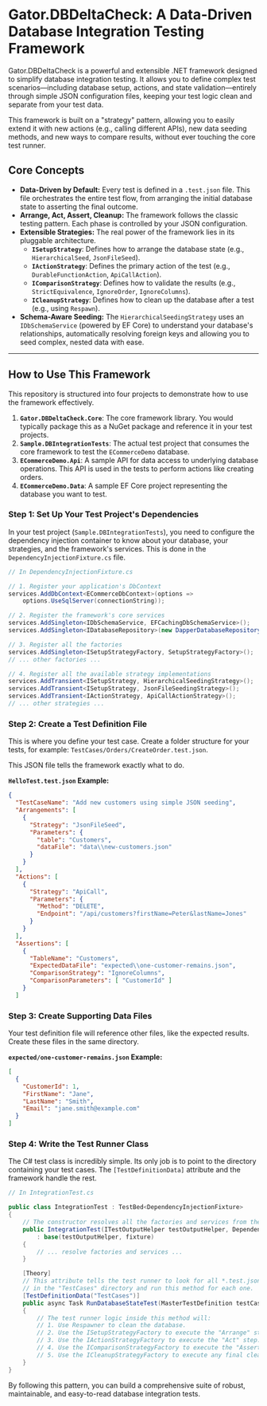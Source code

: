 # Gator.DBDeltaCheck: A Data-Driven Database Integration Testing Framework

Gator.DBDeltaCheck is a powerful and extensible .NET framework designed to simplify database integration testing. It allows you to define complex test scenarios—including database setup, actions, and state validation—entirely through simple JSON configuration files, keeping your test logic clean and separate from your test data.

This framework is built on a "strategy" pattern, allowing you to easily extend it with new actions (e.g., calling different APIs), new data seeding methods, and new ways to compare results, without ever touching the core test runner.

## Core Concepts

- **Data-Driven by Default:** Every test is defined in a `.test.json` file. This file orchestrates the entire test flow, from arranging the initial database state to asserting the final outcome.
- **Arrange, Act, Assert, Cleanup:** The framework follows the classic testing pattern. Each phase is controlled by your JSON configuration.
- **Extensible Strategies:** The real power of the framework lies in its pluggable architecture.
  - **`ISetupStrategy`**: Defines how to arrange the database state (e.g., `HierarchicalSeed`, `JsonFileSeed`).
  - **`IActionStrategy`**: Defines the primary action of the test (e.g., `DurableFunctionAction`, `ApiCallAction`).
  - **`IComparisonStrategy`**: Defines how to validate the results (e.g., `StrictEquivalence`, `IgnoreOrder`, `IgnoreColumns`).
  - **`ICleanupStrategy`**: Defines how to clean up the database after a test (e.g., using `Respawn`).
- **Schema-Aware Seeding:** The `HierarchicalSeedingStrategy` uses an `IDbSchemaService` (powered by EF Core) to understand your database's relationships, automatically resolving foreign keys and allowing you to seed complex, nested data with ease.

---

## How to Use This Framework

This repository is structured into four projects to demonstrate how to use the framework effectively.

1.  **`Gator.DBDeltaCheck.Core`**: The core framework library. You would typically package this as a NuGet package and reference it in your test projects.
2.  **`Sample.DBIntegrationTests`**: The actual test project that consumes the core framework to test the `ECommerceDemo` database.
3.  **`ECommerceDemo.Api`**: A sample API for data access to underlying database operations. This API is used in the tests to perform actions like creating orders.
4.  **`ECommerceDemo.Data`**: A sample EF Core project representing the database you want to test.

### Step 1: Set Up Your Test Project's Dependencies

In your test project (`Sample.DBIntegrationTests`), you need to configure the dependency injection container to know about your database, your strategies, and the framework's services. This is done in the `DependencyInjectionFixture.cs` file.

```csharp
// In DependencyInjectionFixture.cs

// 1. Register your application's DbContext
services.AddDbContext<ECommerceDbContext>(options =>
    options.UseSqlServer(connectionString));

// 2. Register the framework's core services
services.AddSingleton<IDbSchemaService, EFCachingDbSchemaService>();
services.AddSingleton<IDatabaseRepository>(new DapperDatabaseRepository(connectionString));

// 3. Register all the factories
services.AddSingleton<ISetupStrategyFactory, SetupStrategyFactory>();
// ... other factories ...

// 4. Register all the available strategy implementations
services.AddTransient<ISetupStrategy, HierarchicalSeedingStrategy>();
services.AddTransient<ISetupStrategy, JsonFileSeedingStrategy>();
services.AddTransient<IActionStrategy, ApiCallActionStrategy>();
// ... other strategies ...
```

### Step 2: Create a Test Definition File

This is where you define your test case. Create a folder structure for your tests, for example: `TestCases/Orders/CreateOrder.test.json`.

This JSON file tells the framework exactly what to do.

**`HelloTest.test.json` Example:**

```json
{
  "TestCaseName": "Add new customers using simple JSON seeding",
  "Arrangements": [
    {
      "Strategy": "JsonFileSeed",
      "Parameters": {
        "table": "Customers",
        "dataFile": "data\\new-customers.json"
      }
    }
  ],
  "Actions": [
    {
      "Strategy": "ApiCall",
      "Parameters": {
        "Method": "DELETE",
        "Endpoint": "/api/customers?firstName=Peter&lastName=Jones"
      }
    }
  ],
  "Assertions": [
    {
      "TableName": "Customers",
      "ExpectedDataFile": "expected\\one-customer-remains.json",
      "ComparisonStrategy": "IgnoreColumns",
      "ComparisonParameters": [ "CustomerId" ]
    }
  ]

```

### Step 3: Create Supporting Data Files

Your test definition file will reference other files, like the expected results. Create these files in the same directory.

**`expected/one-customer-remains.json` Example:**

```json
[
  {
    "CustomerId": 1,
    "FirstName": "Jane",
    "LastName": "Smith",
    "Email": "jane.smith@example.com"
  }
]
```

### Step 4: Write the Test Runner Class

The C# test class is incredibly simple. Its only job is to point to the directory containing your test cases. The `[TestDefinitionData]` attribute and the framework handle the rest.

```csharp
// In IntegrationTest.cs

public class IntegrationTest : TestBed<DependencyInjectionFixture>
{
    // The constructor resolves all the factories and services from the DI container.
    public IntegrationTest(ITestOutputHelper testOutputHelper, DependencyInjectionFixture fixture)
        : base(testOutputHelper, fixture)
    {
        // ... resolve factories and services ...
    }

    [Theory]
    // This attribute tells the test runner to look for all *.test.json files
    // in the "TestCases" directory and run this method for each one.
    [TestDefinitionData("TestCases")]
    public async Task RunDatabaseStateTest(MasterTestDefinition testCase)
    {
        // The test runner logic inside this method will:
        // 1. Use Respawner to clean the database.
        // 2. Use the ISetupStrategyFactory to execute the "Arrange" steps.
        // 3. Use the IActionStrategyFactory to execute the "Act" step.
        // 4. Use the IComparisonStrategyFactory to execute the "Assert" steps.
        // 5. Use the ICleanupStrategyFactory to execute any final cleanup.
    }
}
```

By following this pattern, you can build a comprehensive suite of robust, maintainable, and easy-to-read database integration tests.
